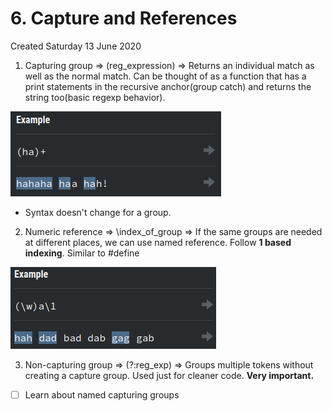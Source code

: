 # 6. Capture and References
Created Saturday 13 June 2020


1. Capturing group ⇒ (reg_expression) ⇒ Returns an individual match as well as the normal match. Can be thought of as a function that has a print statements in the recursive anchor(group catch) and returns the string too(basic regexp behavior).

![](./6._Capture_and_References/pasted_image.png)

* Syntax doesn't change for a group.


2. Numeric reference ⇒ \index_of_group ⇒ If the same groups are needed at different places, we can use named reference. Follow **1 based indexing**. Similar to #define

![](./6._Capture_and_References/pasted_image001.png)

3. Non-capturing group ⇒ (?:reg_exp) ⇒ Groups multiple tokens without creating a capture group. Used just for cleaner code. **Very important.**


* ☐ Learn about named capturing groups


